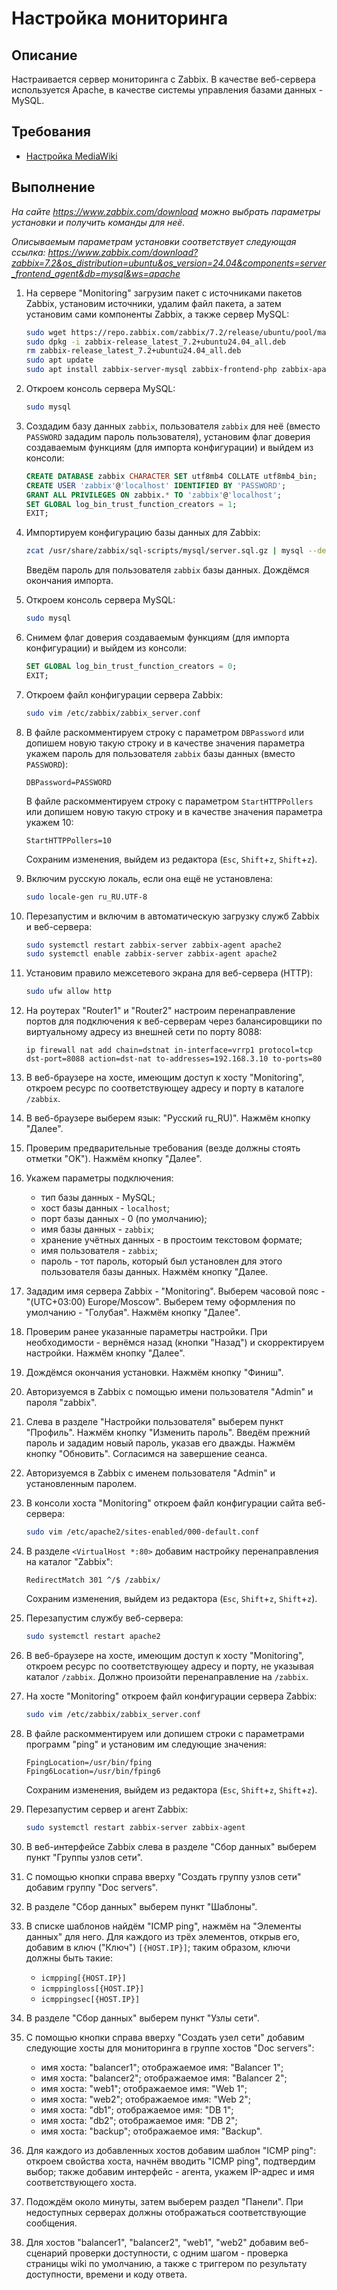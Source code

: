 # Настройка мониторинга

## Описание

Настраивается сервер мониторинга с Zabbix. В качестве веб-сервера используется Apache, в качестве системы управления базами данных - MySQL.

## Требования

* [Настройка MediaWiki](mediawiki-database.md)

## Выполнение

*На сайте <https://www.zabbix.com/download> можно выбрать параметры установки и получить команды для неё.*

*Описываемым параметрам установки соответствует следующая ссылка:
<https://www.zabbix.com/download?zabbix=7.2&os_distribution=ubuntu&os_version=24.04&components=server_frontend_agent&db=mysql&ws=apache>*

1. На сервере "Monitoring" загрузим пакет с источниками пакетов Zabbix, установим источники, удалим файл пакета, а затем установим сами компоненты Zabbix, а также сервер MySQL:

    ```sh
    sudo wget https://repo.zabbix.com/zabbix/7.2/release/ubuntu/pool/main/z/zabbix-release/zabbix-release_latest_7.2+ubuntu24.04_all.deb
    sudo dpkg -i zabbix-release_latest_7.2+ubuntu24.04_all.deb
    rm zabbix-release_latest_7.2+ubuntu24.04_all.deb
    sudo apt update
    sudo apt install zabbix-server-mysql zabbix-frontend-php zabbix-apache-conf zabbix-sql-scripts zabbix-agent mysql-server
    ```

2. Откроем консоль сервера MySQL:

    ```sh
    sudo mysql
    ```

3. Создадим базу данных `zabbix`, пользователя `zabbix` для неё (вместо `PASSWORD` зададим пароль пользователя), установим флаг доверия создаваемым функциям (для импорта конфигурации) и выйдем из консоли:

    ```sql
    CREATE DATABASE zabbix CHARACTER SET utf8mb4 COLLATE utf8mb4_bin;
    CREATE USER 'zabbix'@'localhost' IDENTIFIED BY 'PASSWORD';
    GRANT ALL PRIVILEGES ON zabbix.* TO 'zabbix'@'localhost';
    SET GLOBAL log_bin_trust_function_creators = 1;
    EXIT;
    ```

4. Импортируем конфигурацию базы данных для Zabbix:

    ```sh
    zcat /usr/share/zabbix/sql-scripts/mysql/server.sql.gz | mysql --default-character-set=utf8mb4 -uzabbix -p zabbix
    ```

    Введём пароль для пользователя `zabbix` базы данных.
    Дождёмся окончания импорта.

5. Откроем консоль сервера MySQL:

    ```sh
    sudo mysql
    ```

6. Снимем флаг доверия создаваемым функциям (для импорта конфигурации) и выйдем из консоли:

    ```sql
    SET GLOBAL log_bin_trust_function_creators = 0;
    EXIT;
    ```

7. Откроем файл конфигурации сервера Zabbix:

    ```sh
    sudo vim /etc/zabbix/zabbix_server.conf
    ```

8. В файле раскомментируем строку с параметром `DBPassword` или допишем новую такую строку и в качестве значения параметра укажем пароль для пользователя `zabbix` базы данных (вместо `PASSWORD`):

    ```config
    DBPassword=PASSWORD
    ```

    В файле раскомментируем строку с параметром `StartHTTPPollers` или допишем новую такую строку и в качестве значения параметра укажем 10:

    ```config
    StartHTTPPollers=10
    ```

    Сохраним изменения, выйдем из редактора (`Esc`, `Shift`+`z`, `Shift`+`z`).

9. Включим русскую локаль, если она ещё не установлена:

    ```sh
    sudo locale-gen ru_RU.UTF-8
    ```

10. Перезапустим и включим в автоматическую загрузку служб Zabbix и веб-сервера:

    ```sh
    sudo systemctl restart zabbix-server zabbix-agent apache2
    sudo systemctl enable zabbix-server zabbix-agent apache2
    ```

11. Установим правило межсетевого экрана для веб-сервера (HTTP):

    ```sh
    sudo ufw allow http
    ```

12. На роутерах "Router1" и "Router2" настроим перенаправление портов для подключения к веб-серверам через балансировщики по виртуальному адресу из внешней сети по порту 8088:

    ```mikrotik
    ip firewall nat add chain=dstnat in-interface=vrrp1 protocol=tcp dst-port=8088 action=dst-nat to-addresses=192.168.3.10 to-ports=80
    ```

13. В веб-браузере на хосте, имеющим доступ к хосту "Monitoring", откроем ресурс по соответствующеу адресу и порту в каталоге `/zabbix`.

14. В веб-браузере выберем язык: "Русский ru_RU)". Нажмём кнопку "Далее".

15. Проверим предварительные требования (везде должны стоять отметки "OK"). Нажмём кнопку "Далее".

16. Укажем параметры подключения:
    * тип базы данных - MySQL;
    * хост базы данных - `localhost`;
    * порт базы данных - 0 (по умолчанию);
    * имя базы данных - `zabbix`;
    * хранение учётных данных - в простоим текстовом формате;
    * имя пользователя - `zabbix`;
    * пароль - тот пароль, который был установлен для этого пользователя базы данных.
    Нажмём кнопку "Далее.

17. Зададим имя сервера Zabbix - "Monitoring". Выберем часовой пояс - "(UTC+03:00) Europe/Moscow". Выберем тему оформления по умолчанию - "Голубая". Нажмём кнопку "Далее".

18. Проверим ранее указанные параметры настройки. При необходимости - вернёмся назад (кнопки "Назад") и скорректируем настройки. Нажмём кнопку "Далее".

19. Дождёмся окончания установки. Нажмём кнопку "Финиш".

20. Авторизуемся в Zabbix с помощью имени пользователя "Admin" и пароля "zabbix".

21. Слева в разделе "Настройки пользователя" выберем пункт "Профиль". Нажмём кнопку "Изменить пароль". Введём прежний пароль и зададим новый пароль, указав его дважды. Нажмём кнопку "Обновить". Согласимся на завершение сеанса.

22. Авторизуемся в Zabbix с именем пользователя "Admin" и установленным паролем.

23. В консоли хоста "Monitoring" откроем файл конфигурации сайта веб-сервера:

    ```sh
    sudo vim /etc/apache2/sites-enabled/000-default.conf
    ```

24. В разделе `<VirtualHost *:80>` добавим настройку перенаправления на каталог "Zabbix":

    ```config
    RedirectMatch 301 ^/$ /zabbix/
    ```

    Сохраним изменения, выйдем из редактора (`Esc`, `Shift`+`z`, `Shift`+`z`).

25. Перезапустим службу веб-сервера:

    ```sh
    sudo systemctl restart apache2
    ```

26. В веб-браузере на хосте, имеющим доступ к хосту "Monitoring", откроем ресурс по соответствующеу адресу и порту, не указывая каталог `/zabbix`. Должно произойти перенаправление на `/zabbix`.

27. На хосте "Monitoring" откроем файл конфигурации сервера Zabbix:

    ```sh
    sudo vim /etc/zabbix/zabbix_server.conf
    ```

28. В файле раскомментируем или допишем строки с параметрами программ "ping" и установим им следующие значения:

    ```config
    FpingLocation=/usr/bin/fping
    Fping6Location=/usr/bin/fping6
    ```

    Сохраним изменения, выйдем из редактора (`Esc`, `Shift`+`z`, `Shift`+`z`).

29. Перезапустим сервер и агент Zabbix:

    ```sh
    sudo systemctl restart zabbix-server zabbix-agent
    ```

30. В веб-интерфейсе Zabbix слева в разделе "Сбор данных" выберем пункт "Группы узлов сети".

31. С помощью кнопки справа вверху "Создать группу узлов сети" добавим группу "Doc servers".

32. В разделе "Сбор данных" выберем пункт "Шаблоны".

33. В списке шаблонов найдём "ICMP ping", нажмём на "Элементы данных" для него. Для каждого из трёх элементов, открыв его, добавим в ключ ("Ключ") `[{HOST.IP}]`; таким образом, ключи должны быть такие:
    * `icmpping[{HOST.IP}]`
    * `icmppingloss[{HOST.IP}]`
    * `icmppingsec[{HOST.IP}]`

34. В разделе "Сбор данных" выберем пункт "Узлы сети".

35. С помощью кнопки справа вверху "Создать узел сети" добавим следующие хосты для мониторинга в группе хостов "Doc servers":

    * имя хоста: "balancer1"; отображаемое имя: "Balancer 1";
    * имя хоста: "balancer2"; отображаемое имя: "Balancer 2";
    * имя хоста: "web1"; отображаемое имя: "Web 1";
    * имя хоста: "web2"; отображаемое имя: "Web 2";
    * имя хоста: "db1"; отображаемое имя: "DB 1";
    * имя хоста: "db2"; отображаемое имя: "DB 2";
    * имя хоста: "backup"; отображаемое имя: "Backup".

36. Для каждого из добавленных хостов добавим шаблон "ICMP ping": откроем свойства хоста, начнём вводить "ICMP ping", подтвердим выбор; также добавим интерфейс - агента, укажем IP-адрес и имя соответствующего хоста.

37. Подождём около минуты, затем выберем раздел "Панели". При недоступных серверах должны отображаться соответствующие сообщения.

38. Для хостов "balancer1", "balancer2", "web1", "web2" добавим веб-сценарий проверки доступности, с одним шагом - проверка страницы wiki по умолчанию, а также с триггером по результату доступности, времени и коду ответа.
